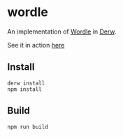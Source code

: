 # wordle

An implementation of [Wordle](https://www.powerlanguage.co.uk/wordle/) in [Derw](https://github.com/eeue56/derw).

See it in action [here](https://derw-lang.github.io/examples/wordle)

## Install

```
derw install
npm install
```

## Build

```
npm run build
```

